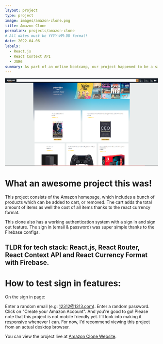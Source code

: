 ```yaml
---
layout: project
type: project
image: images/amazon-clone.png
title: Amazon Clone
permalink: projects/amazon-clone
# All dates must be YYYY-MM-DD format!
date: 2022-04-06
labels:
  - React.js
  - React Context API
  - JSE6
summary: As part of an online bootcamp, our project happened to be a simple 3 page Amazon clone.
---
```


<div class="ui small rounded images">
  <img class="ui image" src="../images/amazon-clone.png">
</div>

# What an awesome project this was!

This project consists of the Amazon homepage, which includes a bunch of products which can be added to cart, or removed. The cart adds the total amount of items as well the cost of all items thanks to the react currency format.

This clone also has a working authentication system with a sign in and sign out feature. The sign in (email & password) was super simple thanks to the Firebase configs.

## TLDR for tech stack: React.js, React Router, React Context API and React Currency Format with Firebase.

# How to test sign in features:

On the sign in page:

Enter a random email (e.g: 12312@1313.com). Enter a random password. Click on "Create your Amazon Account".
And you're good to go! 
Please note that this project is not mobile friendly yet. I'll look into making it responsive whenever I can. For now, I'd recommend viewing this project from an actual desktop browser.



You can view the project live at  [Amazon Clone Website](https://clone-94bcd.web.app/).



